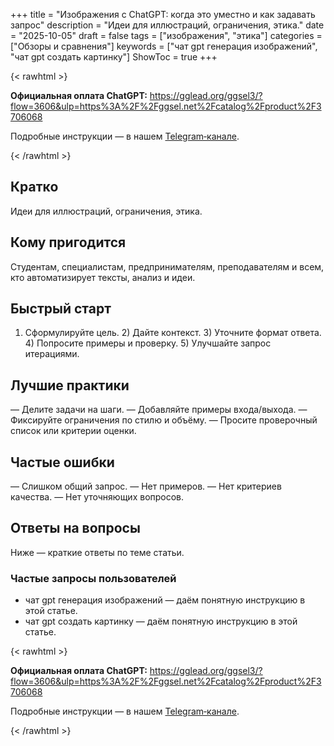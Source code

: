 +++
title = "Изображения с ChatGPT: когда это уместно и как задавать запрос"
description = "Идеи для иллюстраций, ограничения, этика."
date = "2025-10-05"
draft = false
tags = ["изображения", "этика"]
categories = ["Обзоры и сравнения"]
keywords = ["чат gpt генерация изображений", "чат gpt создать картинку"]
ShowToc = true
+++

{< rawhtml >}
<div class="cta-box">
  <p><strong>Официальная оплата ChatGPT:</strong> <a href="https://gglead.org/ggsel3/?flow=3606&ulp=https%3A%2F%2Fggsel.net%2Fcatalog%2Fproduct%2F3706068" rel="nofollow noopener" target="_blank">https://gglead.org/ggsel3/?flow=3606&ulp=https%3A%2F%2Fggsel.net%2Fcatalog%2Fproduct%2F3706068</a></p>
  <p>Подробные инструкции — в нашем <a href="https://t.me/real_plan_B" rel="nofollow noopener" target="_blank">Telegram‑канале</a>.</p>
</div>
{< /rawhtml >}

## Кратко

Идеи для иллюстраций, ограничения, этика.

## Кому пригодится

Студентам, специалистам, предпринимателям, преподавателям и всем, кто автоматизирует тексты, анализ и идеи.

## Быстрый старт

1) Сформулируйте цель. 2) Дайте контекст. 3) Уточните формат ответа. 4) Попросите примеры и проверку. 5) Улучшайте запрос итерациями.

## Лучшие практики

— Делите задачи на шаги.
— Добавляйте примеры входа/выхода.
— Фиксируйте ограничения по стилю и объёму.
— Просите проверочный список или критерии оценки.

## Частые ошибки

— Слишком общий запрос.
— Нет примеров.
— Нет критериев качества.
— Нет уточняющих вопросов.

## Ответы на вопросы

Ниже — краткие ответы по теме статьи.

### Частые запросы пользователей

- чат gpt генерация изображений — даём понятную инструкцию в этой статье.
- чат gpt создать картинку — даём понятную инструкцию в этой статье.

{< rawhtml >}
<div class="cta-box">
  <p><strong>Официальная оплата ChatGPT:</strong> <a href="https://gglead.org/ggsel3/?flow=3606&ulp=https%3A%2F%2Fggsel.net%2Fcatalog%2Fproduct%2F3706068" rel="nofollow noopener" target="_blank">https://gglead.org/ggsel3/?flow=3606&ulp=https%3A%2F%2Fggsel.net%2Fcatalog%2Fproduct%2F3706068</a></p>
  <p>Подробные инструкции — в нашем <a href="https://t.me/real_plan_B" rel="nofollow noopener" target="_blank">Telegram‑канале</a>.</p>
</div>
{< /rawhtml >}
